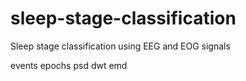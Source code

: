 # sleep-stage-classification
 Sleep stage classification using EEG and EOG signals

events 
epochs
psd
dwt
emd
